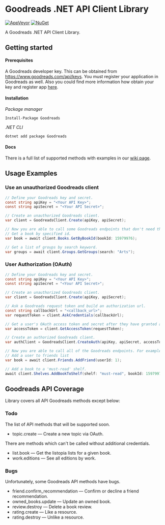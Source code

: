 Goodreads .NET API Client Library
=============

[![AppVeyor](https://img.shields.io/appveyor/ci/adamkrogh/goodreads-dotnet.svg)](https://ci.appveyor.com/project/adamkrogh/goodreads-dotnet) [![NuGet](https://img.shields.io/nuget/v/Goodreads.svg)](https://www.nuget.org/packages/Goodreads)

A Goodreads .NET API Client Library.

## Getting started
#### Prerequisites
A Goodreads developer key. 
This can be obtained from https://www.goodreads.com/api/keys.
You must register your application in Goodreads as well.
Also you could find more information how obtain your key and register app [here](https://www.goodreads.com/api/documentation).

#### Installation
*Package manager*
```
Install-Package Goodreads
```
*.NET CLI*
```
dotnet add package Goodreads
```

#### Docs
There is a full list of supported methods with examples in our [wiki page](https://github.com/adamkrogh/goodreads-dotnet/wiki/API-methods).

## Usage Examples

### Use an unauthorized Goodreads client
```csharp
// Define your Goodreads key and secret.
const string apiKey = "<Your API Key>";
const string apiSecret = "<Your API Secret>"; 

// Create an unauthorized Goodreads client.
var client = GoodreadsClient.Create(apiKey, apiSecret);

// Now you are able to call some Goodreads endpoints that don't need the OAuth credentials. For example:
// Get a book by specified id.
var book = await client.Books.GetByBookId(bookId: 15979976); 

// Get a list of groups by search keyword.
var groups = await client.Groups.GetGroups(search: "Arts"); 
```

### User Authorization (OAuth)

```csharp
// Define your Goodreads key and secret.
const string apiKey = "<Your API Key>";
const string apiSecret = "<Your API Secret>"; 

// Create an unauthorized Goodreads client.
var client = GoodreadsClient.Create(apiKey, apiSecret);

// Ask a Goodreads request token and build an authorization url.
const string callbackUrl = "<callback_url>";
var requestToken = client.AskCredentials(callbackUrl);

// Get a user's OAuth access token and secret after they have granted access.
var accessToken = client.GetAccessToken(requestToken);

// Create an authorized Goodreads client.
var authClient = GoodreadsClient.CreateAuth(apiKey, apiSecret, accessToken.Token, accessToken.Secret);

// Now you are able to call all of the Goodreads endpoints. For example:
// Add a user to friends list
var book = await client.Friends.AddFriend(userId: 1); 

// Add a book to a 'must-read' shelf.
await client.Shelves.AddBookToShelf(shelf: "must-read", bookId: 15979976); 
```

## Goodreads API Coverage

Library covers all API Goodreads methods except below:

### Todo

The list of API methods that will be supported soon.

- topic.create — Create a new topic via OAuth.

There are methods which can't be called without additional credentials.

- list.book — Get the listopia lists for a given book.
- work.editions — See all editions by work.

### Bugs

Unfortunately, some Goodreads API methods have bugs.

- friend.confirm_recommendation — Confirm or decline a friend recommendation.
- owned_books.update — Update an owned book.
- review.destroy — Delete a book review.
- rating.create — Like a resource.
- rating.destroy — Unlike a resource.
